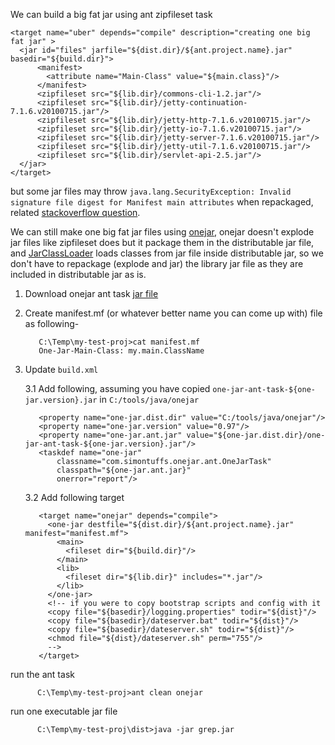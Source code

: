 We can build a big fat jar using ant zipfileset task

    <target name="uber" depends="compile" description="creating one big fat jar" >
      <jar id="files" jarfile="${dist.dir}/${ant.project.name}.jar" basedir="${build.dir}">
          <manifest>
            <attribute name="Main-Class" value="${main.class}"/>
          </manifest>
          <zipfileset src="${lib.dir}/commons-cli-1.2.jar"/>
          <zipfileset src="${lib.dir}/jetty-continuation-7.1.6.v20100715.jar"/>
          <zipfileset src="${lib.dir}/jetty-http-7.1.6.v20100715.jar"/>
          <zipfileset src="${lib.dir}/jetty-io-7.1.6.v20100715.jar"/>
          <zipfileset src="${lib.dir}/jetty-server-7.1.6.v20100715.jar"/>
          <zipfileset src="${lib.dir}/jetty-util-7.1.6.v20100715.jar"/>
          <zipfileset src="${lib.dir}/servlet-api-2.5.jar"/>
      </jar>
    </target>

but some jar files may throw `java.lang.SecurityException: Invalid signature file digest for Manifest main attributes`
when repackaged, related [stackoverflow question](http://stackoverflow.com/questions/999489/invalid-signature-file-when-attempting-to-run-a-jar).

We can still make one big fat jar files using [onejar](http://one-jar.sourceforge.net/),
onejar doesn't explode jar files like zipfileset does but it package them in the
distributable jar file, and [JarClassLoader](http://one-jar.cvs.sourceforge.net/one-jar/one-jar/src/com/simontuffs/onejar/JarClassLoader.java?view=markup)
loads classes from jar file inside distributable jar, so we don't have to repackage
(explode and jar) the library jar file as they are included in distributable jar as is.

1. Download onejar ant task [jar file](http://one-jar.sourceforge.net/index.php?page=downloads&file=downloads)

2. Create manifest.mf (or whatever better name you can come up with) file as following-

          C:\Temp\my-test-proj>cat manifest.mf
          One-Jar-Main-Class: my.main.ClassName

3. Update `build.xml`

    3.1 Add following, assuming you have copied `one-jar-ant-task-${one-jar.version}.jar` in `C:/tools/java/onejar`

          <property name="one-jar.dist.dir" value="C:/tools/java/onejar"/>
          <property name="one-jar.version" value="0.97"/>
          <property name="one-jar.ant.jar" value="${one-jar.dist.dir}/one-jar-ant-task-${one-jar.version}.jar"/>
          <taskdef name="one-jar"
              classname="com.simontuffs.onejar.ant.OneJarTask"
              classpath="${one-jar.ant.jar}"
              onerror="report"/>

    3.2 Add following target

          <target name="onejar" depends="compile">
            <one-jar destfile="${dist.dir}/${ant.project.name}.jar" manifest="manifest.mf">
              <main>
                <fileset dir="${build.dir}"/>
              </main>
              <lib>
                <fileset dir="${lib.dir}" includes="*.jar"/>
              </lib>
            </one-jar>
            <!-- if you were to copy bootstrap scripts and config with it
            <copy file="${basedir}/logging.properties" todir="${dist}"/>
            <copy file="${basedir}/dateserver.bat" todir="${dist}"/>
            <copy file="${basedir}/dateserver.sh" todir="${dist}"/>
            <chmod file="${dist}/dateserver.sh" perm="755"/>
            -->
          </target>

run the ant task

          C:\Temp\my-test-proj>ant clean onejar

run one executable jar file

          C:\Temp\my-test-proj\dist>java -jar grep.jar
